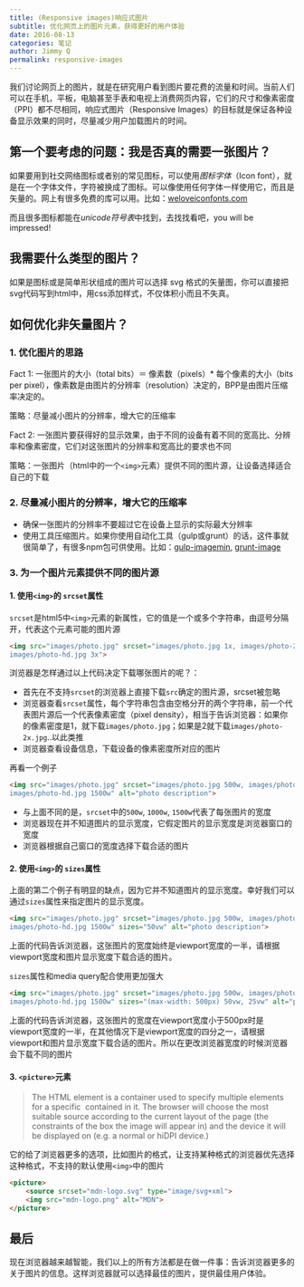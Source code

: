 ```yaml
---
title: (Responsive images)响应式图片
subtitle: 优化网页上的图片元素，获得更好的用户体验
date: 2016-08-13
categories: 笔记
author: Jimmy Q
permalink: responsive-images
---
```


我们讨论网页上的图片，就是在研究用户看到图片要花费的流量和时间。当前人们可以在手机，平板，电脑甚至手表和电视上消费网页内容，它们的尺寸和像素密度（PPI）都不尽相同，响应式图片（Responsive Images）的目标就是保证各种设备显示效果的同时，尽量减少用户加载图片的时间。

## 第一个要考虑的问题：我是否真的需要一张图片？

如果要用到社交网络图标或者别的常见图标，可以使用*图标字体*（Icon font），就是在一个字体文件，字符被换成了图标。可以像使用任何字体一样使用它，而且是矢量的。网上有很多免费的库可以用。比如：[weloveiconfonts.com](http://weloveiconfonts.com/)

而且很多图标都能在*unicode符号表*中找到，去找找看吧，you will be impressed!

## 我需要什么类型的图片？

如果是图标或是简单形状组成的图片可以选择 svg 格式的矢量图，你可以直接把svg代码写到html中，用css添加样式，不仅体积小而且不失真。

## 如何优化非矢量图片？

### 1. 优化图片的思路

Fact 1: 一张图片的大小（total bits）＝ 像素数（pixels）* 每个像素的大小（bits per pixel），像素数是由图片的分辨率（resolution）决定的，BPP是由图片压缩率决定的。

策略：尽量减小图片的分辨率，增大它的压缩率

Fact 2: 一张图片要获得好的显示效果，由于不同的设备有着不同的宽高比、分辨率和像素密度，它们对这张图片的分辨率和宽高比的要求也不同

策略：一张图片（html中的一个`<img>`元素）提供不同的图片源，让设备选择适合自己的下载

### 2. 尽量减小图片的分辨率，增大它的压缩率

* 确保一张图片的分辨率不要超过它在设备上显示的实际最大分辨率
* 使用工具压缩图片。如果你使用自动化工具（gulp或grunt）的话，这件事就很简单了，有很多npm包可供使用。比如：[gulp-imagemin](https://www.npmjs.com/package/gulp-imagemin), [grunt-image](https://www.npmjs.com/package/grunt-image)

### 3. 为一个图片元素提供不同的图片源

#### 1. 使用`<img>`的 `srcset`属性

`srcset`是html5中`<img>`元素的新属性，它的值是一个或多个字符串，由逗号分隔开，代表这个元素可能的图片源

```html
<img src="images/photo.jpg" srcset="images/photo.jpg 1x, images/photo-2x.jpg 2x,
images/photo-hd.jpg 3x">
```
浏览器是怎样通过以上代码决定下载哪张图片的呢？：

* 首先在不支持`srcset`的浏览器上直接下载`src`确定的图片源，srcset被忽略
* 浏览器查看`srcset`属性，每个字符串包含由空格分开的两个字符串，前一个代表图片源后一个代表像素密度（pixel density），相当于告诉浏览器：如果你的像素密度是1，就下载`images/photo.jpg`；如果是2就下载`images/photo-2x.jpg`..以此类推
* 浏览器查看设备信息，下载设备的像素密度所对应的图片

再看一个例子

```html
<img src="images/photo.jpg" srcset="images/photo.jpg 500w, images/photo-2x.jpg 1000w,
images/photo-hd.jpg 1500w" alt="photo description">
```
* 与上面不同的是，`srcset`中的`500w`, `1000w`, `1500w`代表了每张图片的宽度
* 浏览器现在并不知道图片的显示宽度，它假定图片的显示宽度是浏览器窗口的宽度
* 浏览器根据自己窗口的宽度选择下载合适的图片

#### 2. 使用`<img>`的 `sizes`属性

上面的第二个例子有明显的缺点，因为它并不知道图片的显示宽度。幸好我们可以通过`sizes`属性来指定图片的显示宽度。

```html
<img src="images/photo.jpg" srcset="images/photo.jpg 500w, images/photo-2x.jpg 1000w,
images/photo-hd.jpg 1500w" sizes="50vw" alt="photo description">
```

上面的代码告诉浏览器，这张图片的宽度始终是viewport宽度的一半，请根据viewport宽度和图片显示宽度下载合适的图片。

`sizes`属性和media query配合使用更加强大

```html
<img src="images/photo.jpg" srcset="images/photo.jpg 500w, images/photo-2x.jpg 1000w,
images/photo-hd.jpg 1500w" sizes="(max-width: 500px) 50vw, 25vw" alt="photo description">
```
上面的代码告诉浏览器，这张图片的宽度在viewport宽度小于500px时是viewport宽度的一半，在其他情况下是viewport宽度的四分之一，请根据viewport和图片显示宽度下载合适的图片。所以在更改浏览器宽度的时候浏览器会下载不同的图片

#### 3. `<picture>`元素

> The HTML <picture> element is a container used to specify multiple <source> elements for a specific <img> contained in it. The browser will choose the most suitable source according to the current layout of the page (the constraints of the box the image will appear in) and the device it will be displayed on (e.g. a normal or hiDPI device.)

它的给了浏览器更多的选项，比如图片的格式，让支持某种格式的浏览器优先选择这种格式，不支持的默认使用`<img>`中的图片

```html
​<picture>
    <source srcset="mdn-logo.svg" type="image/svg+xml">
    <img src="mdn-logo.png" alt="MDN">
</picture>
```

## 最后

现在浏览器越来越智能，我们以上的所有方法都是在做一件事：告诉浏览器更多的关于图片的信息。这样浏览器就可以选择最佳的图片，提供最佳用户体验。

